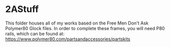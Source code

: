 # 2AStuff
This folder houses all of my works based on the Free Men Don't Ask Polymer80 Glock files. 
In order to complete these frames, you will need P80 rails, which can be found at:
https://www.polymer80.com/partsandaccessories/partskits